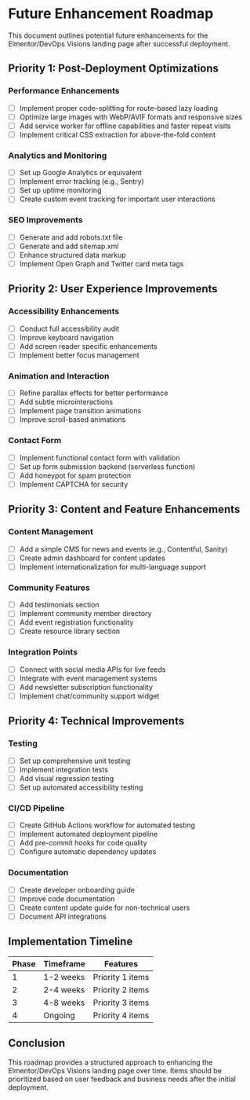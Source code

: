 # Future Enhancement Roadmap

This document outlines potential future enhancements for the Elmentor/DevOps Visions landing page after successful deployment.

## Priority 1: Post-Deployment Optimizations

### Performance Enhancements
- [ ] Implement proper code-splitting for route-based lazy loading
- [ ] Optimize large images with WebP/AVIF formats and responsive sizes
- [ ] Add service worker for offline capabilities and faster repeat visits
- [ ] Implement critical CSS extraction for above-the-fold content

### Analytics and Monitoring
- [ ] Set up Google Analytics or equivalent
- [ ] Implement error tracking (e.g., Sentry)
- [ ] Set up uptime monitoring
- [ ] Create custom event tracking for important user interactions

### SEO Improvements
- [ ] Generate and add robots.txt file
- [ ] Generate and add sitemap.xml
- [ ] Enhance structured data markup
- [ ] Implement Open Graph and Twitter card meta tags

## Priority 2: User Experience Improvements

### Accessibility Enhancements
- [ ] Conduct full accessibility audit
- [ ] Improve keyboard navigation
- [ ] Add screen reader specific enhancements
- [ ] Implement better focus management

### Animation and Interaction
- [ ] Refine parallax effects for better performance
- [ ] Add subtle microinteractions
- [ ] Implement page transition animations
- [ ] Improve scroll-based animations

### Contact Form
- [ ] Implement functional contact form with validation
- [ ] Set up form submission backend (serverless function)
- [ ] Add honeypot for spam protection
- [ ] Implement CAPTCHA for security

## Priority 3: Content and Feature Enhancements

### Content Management
- [ ] Add a simple CMS for news and events (e.g., Contentful, Sanity)
- [ ] Create admin dashboard for content updates
- [ ] Implement internationalization for multi-language support

### Community Features
- [ ] Add testimonials section
- [ ] Implement community member directory
- [ ] Add event registration functionality
- [ ] Create resource library section

### Integration Points
- [ ] Connect with social media APIs for live feeds
- [ ] Integrate with event management systems
- [ ] Add newsletter subscription functionality
- [ ] Implement chat/community support widget

## Priority 4: Technical Improvements

### Testing
- [ ] Set up comprehensive unit testing
- [ ] Implement integration tests
- [ ] Add visual regression testing
- [ ] Set up automated accessibility testing

### CI/CD Pipeline
- [ ] Create GitHub Actions workflow for automated testing
- [ ] Implement automated deployment pipeline
- [ ] Add pre-commit hooks for code quality
- [ ] Configure automatic dependency updates

### Documentation
- [ ] Create developer onboarding guide
- [ ] Improve code documentation
- [ ] Create content update guide for non-technical users
- [ ] Document API integrations

## Implementation Timeline

| Phase | Timeframe | Features |
|-------|-----------|----------|
| 1     | 1-2 weeks | Priority 1 items |
| 2     | 2-4 weeks | Priority 2 items |
| 3     | 4-8 weeks | Priority 3 items |
| 4     | Ongoing   | Priority 4 items |

## Conclusion

This roadmap provides a structured approach to enhancing the Elmentor/DevOps Visions landing page over time. Items should be prioritized based on user feedback and business needs after the initial deployment.
